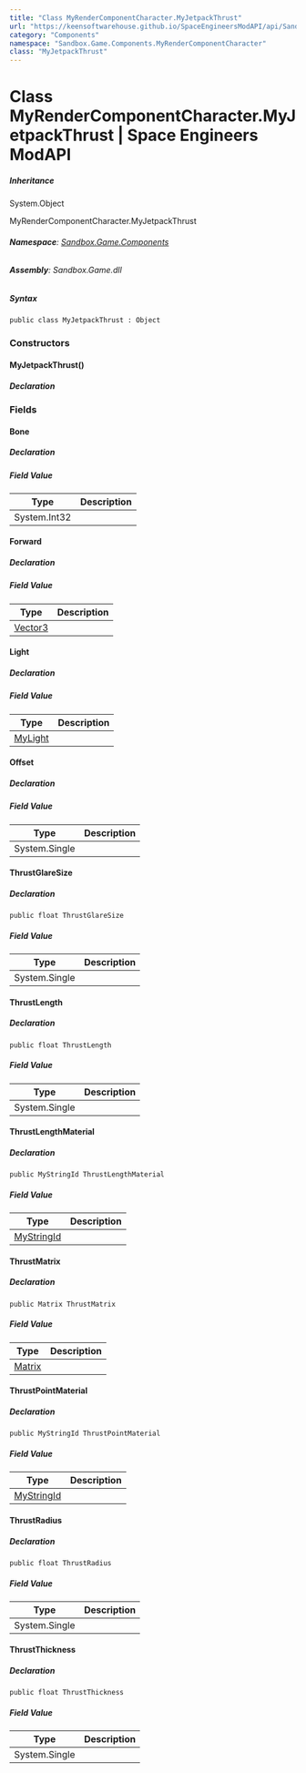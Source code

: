 ```yaml
---
title: "Class MyRenderComponentCharacter.MyJetpackThrust"
url: "https://keensoftwarehouse.github.io/SpaceEngineersModAPI/api/Sandbox.Game.Components.MyRenderComponentCharacter.MyJetpackThrust.html"
category: "Components"
namespace: "Sandbox.Game.Components.MyRenderComponentCharacter"
class: "MyJetpackThrust"
---
```


# Class MyRenderComponentCharacter.MyJetpackThrust | Space Engineers ModAPI

##### Inheritance

System.Object

MyRenderComponentCharacter.MyJetpackThrust

###### **Namespace**: [Sandbox.Game.Components](https://keensoftwarehouse.github.io/SpaceEngineersModAPI/api/Sandbox.Game.Components.html)

###### **Assembly**: Sandbox.Game.dll

##### Syntax

```
public class MyJetpackThrust : Object
```

### Constructors

#### MyJetpackThrust()

##### Declaration

### Fields

#### Bone

##### Declaration

##### Field Value

| Type | Description |
| --- | --- |
| System.Int32 |     |

#### Forward

##### Declaration

##### Field Value

| Type | Description |
| --- | --- |
| [Vector3](https://keensoftwarehouse.github.io/SpaceEngineersModAPI/api/VRageMath.Vector3.html) |     |

#### Light

##### Declaration

##### Field Value

| Type | Description |
| --- | --- |
| [MyLight](https://keensoftwarehouse.github.io/SpaceEngineersModAPI/api/Sandbox.Game.Lights.MyLight.html) |     |

#### Offset

##### Declaration

##### Field Value

| Type | Description |
| --- | --- |
| System.Single |     |

#### ThrustGlareSize

##### Declaration

```
public float ThrustGlareSize
```

##### Field Value

| Type | Description |
| --- | --- |
| System.Single |     |

#### ThrustLength

##### Declaration

```
public float ThrustLength
```

##### Field Value

| Type | Description |
| --- | --- |
| System.Single |     |

#### ThrustLengthMaterial

##### Declaration

```
public MyStringId ThrustLengthMaterial
```

##### Field Value

| Type | Description |
| --- | --- |
| [MyStringId](https://keensoftwarehouse.github.io/SpaceEngineersModAPI/api/VRage.Utils.MyStringId.html) |     |

#### ThrustMatrix

##### Declaration

```
public Matrix ThrustMatrix
```

##### Field Value

| Type | Description |
| --- | --- |
| [Matrix](https://keensoftwarehouse.github.io/SpaceEngineersModAPI/api/VRageMath.Matrix.html) |     |

#### ThrustPointMaterial

##### Declaration

```
public MyStringId ThrustPointMaterial
```

##### Field Value

| Type | Description |
| --- | --- |
| [MyStringId](https://keensoftwarehouse.github.io/SpaceEngineersModAPI/api/VRage.Utils.MyStringId.html) |     |

#### ThrustRadius

##### Declaration

```
public float ThrustRadius
```

##### Field Value

| Type | Description |
| --- | --- |
| System.Single |     |

#### ThrustThickness

##### Declaration

```
public float ThrustThickness
```

##### Field Value

| Type | Description |
| --- | --- |
| System.Single |     |